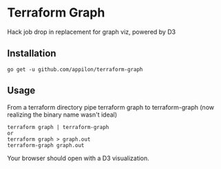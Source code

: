 # Terraform Graph

Hack job drop in replacement for graph viz, powered by D3

## Installation
```
go get -u github.com/appilon/terraform-graph
```
## Usage
From a terraform directory pipe terraform graph to terraform-graph (now realizing the binary name wasn't ideal)
```
terraform graph | terraform-graph
or
terraform graph > graph.out
terraform-graph graph.out
```
Your browser should open with a D3 visualization.
